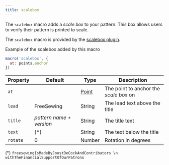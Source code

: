 ```yaml
---
title: scalebox
---
```


The `scalebox` macro adds a *scale box* to your pattern. This box allows
users to verify their pattern is printed to scale.

The `scalebox` macro is provided by the [scalebox plugin](/reference/plugins/scalebox).

<Example part="plugin_scalebox">
Example of the scalebox added by this macro
</Example>

```js
macro('scalebox', {
  at: points.anchor
})
```

| Property    | Default | Type                | Description |
|-------------|---------|---------------------|-------------|
| `at`        |         | [Point](/reference/api/point) | The point to anchor the *scale box* on |
| `lead`      | FreeSewing | String           | The lead text above the title |
| `title`     | *pattern name + version* | String | The title text |
| `text`      | (\*)    | String              | The text below the title |
| `rotate`    | 0       | Number              | Rotation in degrees |

(\*) `freesewingIsMadeByJoostDeCockAndContributors \n withTheFinancialSupportOfOurPatrons`
